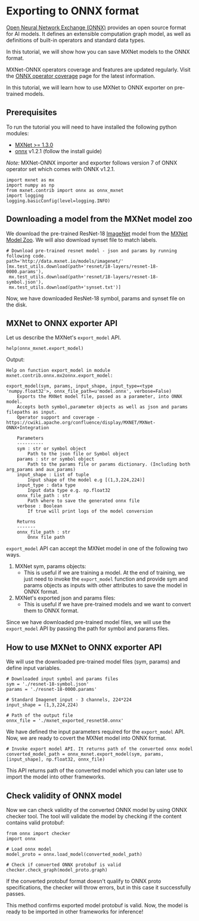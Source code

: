 <!--- Licensed to the Apache Software Foundation (ASF) under one -->
<!--- or more contributor license agreements.  See the NOTICE file -->
<!--- distributed with this work for additional information -->
<!--- regarding copyright ownership.  The ASF licenses this file -->
<!--- to you under the Apache License, Version 2.0 (the -->
<!--- "License"); you may not use this file except in compliance -->
<!--- with the License.  You may obtain a copy of the License at -->

<!---   http://www.apache.org/licenses/LICENSE-2.0 -->

<!--- Unless required by applicable law or agreed to in writing, -->
<!--- software distributed under the License is distributed on an -->
<!--- "AS IS" BASIS, WITHOUT WARRANTIES OR CONDITIONS OF ANY -->
<!--- KIND, either express or implied.  See the License for the -->
<!--- specific language governing permissions and limitations -->
<!--- under the License. -->

# Exporting to ONNX format

[Open Neural Network Exchange (ONNX)](https://github.com/onnx/onnx) provides an open source format for AI models. It defines an extensible computation graph model, as well as definitions of built-in operators and standard data types.

In this tutorial, we will show how you can save MXNet models to the ONNX format.

MXNet-ONNX operators coverage and features are updated regularly. Visit the [ONNX operator coverage](https://cwiki.apache.org/confluence/display/MXNET/ONNX+Operator+Coverage) page for the latest information.

In this tutorial, we will learn how to use MXNet to ONNX exporter on pre-trained models.

## Prerequisites

To run the tutorial you will need to have installed the following python modules:
- [MXNet >= 1.3.0](/get_started)
- [onnx]( https://github.com/onnx/onnx#installation) v1.2.1 (follow the install guide)

*Note:* MXNet-ONNX importer and exporter follows version 7 of ONNX operator set which comes with ONNX v1.2.1.


```{.python .input}
import mxnet as mx
import numpy as np
from mxnet.contrib import onnx as onnx_mxnet
import logging
logging.basicConfig(level=logging.INFO)
```

## Downloading a model from the MXNet model zoo

We download the pre-trained ResNet-18 [ImageNet](http://www.image-net.org/) model from the [MXNet Model Zoo](/api/python/docs/api/gluon/model_zoo/index.html).
We will also download synset file to match labels.

```{.python .input}
# Download pre-trained resnet model - json and params by running following code.
path='http://data.mxnet.io/models/imagenet/'
[mx.test_utils.download(path+'resnet/18-layers/resnet-18-0000.params'),
 mx.test_utils.download(path+'resnet/18-layers/resnet-18-symbol.json'),
 mx.test_utils.download(path+'synset.txt')]
```

Now, we have downloaded ResNet-18 symbol, params and synset file on the disk.

## MXNet to ONNX exporter API

Let us describe the MXNet's `export_model` API. 

```{.python .input}
help(onnx_mxnet.export_model)
```

Output:

```text
Help on function export_model in module mxnet.contrib.onnx.mx2onnx.export_model:

export_model(sym, params, input_shape, input_type=<type 'numpy.float32'>, onnx_file_path=u'model.onnx', verbose=False)
    Exports the MXNet model file, passed as a parameter, into ONNX model.
    Accepts both symbol,parameter objects as well as json and params filepaths as input.
    Operator support and coverage - https://cwiki.apache.org/confluence/display/MXNET/MXNet-ONNX+Integration
    
    Parameters
    ----------
    sym : str or symbol object
        Path to the json file or Symbol object
    params : str or symbol object
        Path to the params file or params dictionary. (Including both arg_params and aux_params)
    input_shape : List of tuple
        Input shape of the model e.g [(1,3,224,224)]
    input_type : data type
        Input data type e.g. np.float32
    onnx_file_path : str
        Path where to save the generated onnx file
    verbose : Boolean
        If true will print logs of the model conversion
    
    Returns
    -------
    onnx_file_path : str
        Onnx file path
```

`export_model` API can accept the MXNet model in one of the following two ways.

1. MXNet sym, params objects:
    * This is useful if we are training a model. At the end of training, we just need to invoke the `export_model` function and provide sym and params objects as inputs with other attributes to save the model in ONNX format.
2. MXNet's exported json and params files:
    * This is useful if we have pre-trained models and we want to convert them to ONNX format.

Since we have downloaded pre-trained model files, we will use the `export_model` API by passing the path for symbol and params files.

## How to use MXNet to ONNX exporter API

We will use the downloaded pre-trained model files (sym, params) and define input variables.

```{.python .input}
# Downloaded input symbol and params files
sym = './resnet-18-symbol.json'
params = './resnet-18-0000.params'

# Standard Imagenet input - 3 channels, 224*224
input_shape = (1,3,224,224)

# Path of the output file
onnx_file = './mxnet_exported_resnet50.onnx'
```

We have defined the input parameters required for the `export_model` API. Now, we are ready to covert the MXNet model into ONNX format.

```{.python .input}
# Invoke export model API. It returns path of the converted onnx model
converted_model_path = onnx_mxnet.export_model(sym, params, [input_shape], np.float32, onnx_file)
```

This API returns path of the converted model which you can later use to import the model into other frameworks.

## Check validity of ONNX model

Now we can check validity of the converted ONNX model by using ONNX checker tool. The tool will validate the model by checking if the content contains valid protobuf:

```{.python .input}
from onnx import checker
import onnx

# Load onnx model
model_proto = onnx.load_model(converted_model_path)

# Check if converted ONNX protobuf is valid
checker.check_graph(model_proto.graph)
```

If the converted protobuf format doesn't qualify to ONNX proto specifications, the checker will throw errors, but in this case it successfully passes. 

This method confirms exported model protobuf is valid. Now, the model is ready to be imported in other frameworks for inference!
